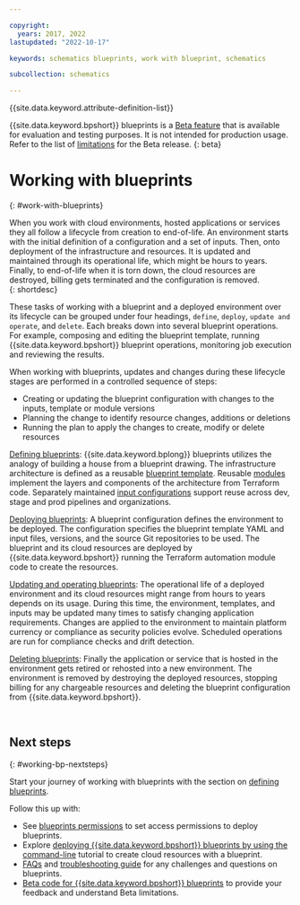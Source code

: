 ```yaml
---

copyright:
  years: 2017, 2022
lastupdated: "2022-10-17"

keywords: schematics blueprints, work with blueprint, schematics

subcollection: schematics

---
```


{{site.data.keyword.attribute-definition-list}}

{{site.data.keyword.bpshort}} blueprints is a [Beta feature](/docs/schematics?topic=schematics-bp-beta-limitations) that is available for evaluation and testing purposes. It is not intended for production usage. Refer to the list of [limitations](/docs/schematics?topic=schematics-bp-beta-limitations) for the Beta release.
{: beta}

# Working with blueprints
{: #work-with-blueprints}

When you work with cloud environments, hosted applications or services they all follow a lifecycle from creation to end-of-life. An environment starts with the initial definition of a configuration and a set of inputs. Then, onto deployment of the infrastructure and resources. It is updated and maintained through its operational life, which might be hours to years. Finally, to end-of-life when it is torn down, the cloud resources are destroyed, billing gets terminated and the configuration is removed.  
{: shortdesc}

These tasks of working with a blueprint and a deployed environment over its lifecycle can be grouped under four headings, `define`, `deploy`, `update and operate`, and `delete`. Each breaks down into several blueprint operations. For example, composing and editing the blueprint template, running {{site.data.keyword.bpshort}} blueprint operations, monitoring job execution and reviewing the results. 

When working with blueprints, updates and changes during these lifecycle stages are performed in a controlled sequence of steps:
- Creating or updating the blueprint configuration with changes to the inputs, template or module versions
- Planning the change to identify resource changes, additions or deletions 
- Running the plan to apply the changes to create, modify or delete resources


[Defining blueprints](/docs/schematics?topic=schematics-define-blueprints): {{site.data.keyword.bplong}} blueprints utilizes the analogy of building a house from a blueprint drawing. The infrastructure architecture is defined as a reusable [blueprint template](/docs/schematics?topic=schematics-glossary#bpb2). Reusable [modules](/docs/schematics?topic=schematics-glossary#bpb5) implement the layers and components of the architecture from Terraform code. Separately maintained [input configurations](/docs/schematics?topic=schematics-glossary#bpi1) support reuse across dev, stage and prod pipelines and organizations.

[Deploying blueprints](/docs/schematics?topic=schematics-deploy-blueprints): A blueprint configuration defines the environment to be deployed. The configuration specifies the blueprint template YAML and input files, versions, and the source Git repositories to be used. The blueprint and its cloud resources are deployed by {{site.data.keyword.bpshort}} running the Terraform automation module code to create the resources. 

[Updating and operating blueprints](/docs/schematics?topic=schematics-update-blueprints): The operational life of a deployed environment and its cloud resources might range from hours to years depends on its usage. During this time, the environment, templates, and inputs may be updated many times to satisfy changing application requirements. Changes are applied to the environment to maintain platform currency or compliance as security policies evolve. Scheduled operations are run for compliance checks and drift detection. 

[Deleting blueprints](/docs/schematics?topic=schematics-delete-blueprints): Finally the application or service that is hosted in the environment gets retired or rehosted into a new environment. The environment is removed by destroying the deployed resources, stopping billing for any chargeable resources and deleting the blueprint configuration from {{site.data.keyword.bpshort}}. 

  
## Next steps
{: #working-bp-nextsteps}

Start your journey of working with blueprints with the section on [defining blueprints](/docs/schematics?topic=schematics-define-blueprints). 

Follow this up with:
- See [blueprints permissions](/docs/schematics?topic=schematics-access#blueprint-permissions) to set access permissions to deploy blueprints.
- Explore [deploying {{site.data.keyword.bpshort}} blueprints by using the command-line](/docs/schematics?topic=schematics-deploy-schematics-blueprint-cli) tutorial to create cloud resources with a blueprint.
- [FAQs](/docs/schematics?topic=schematics-blueprints-faq) and [troubleshooting guide](/docs/schematics?topic=schematics-bp-create-fails) for any challenges and questions on blueprints.
- [Beta code for {{site.data.keyword.bpshort}} blueprints](/docs/schematics?topic=schematics-bp-beta-limitations) to provide your feedback and understand Beta limitations.
